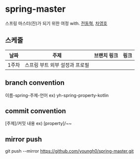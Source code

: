 # spring-master
스프링 마스터(진)가 되기 위한 여정 with. [전동혁](https://github.com/jundonghyuk), [차영호](https://github.com/youngh0) 

## 스케줄
| 날짜 | 주제 | 브랜치 링크 | 링크 |
| --- | --- | --- | --- |
| 1주차 | 스프링 부트 외부 설정과 프로필 |  |  |

## branch convention

이름-spring-주제-언어
ex) yh-spring-property-kotlin

## commit convention

[주제]/커밋 내용
ex) [property]/~~

## mirror push
git push --mirror https://github.com/youngh0/spring-master.git


